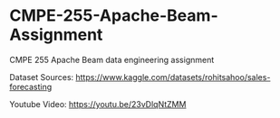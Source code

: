 # CMPE-255-Apache-Beam-Assignment
CMPE 255 Apache Beam data engineering assignment 

Dataset Sources:
https://www.kaggle.com/datasets/rohitsahoo/sales-forecasting

Youtube Video:
https://youtu.be/23vDlqNtZMM
